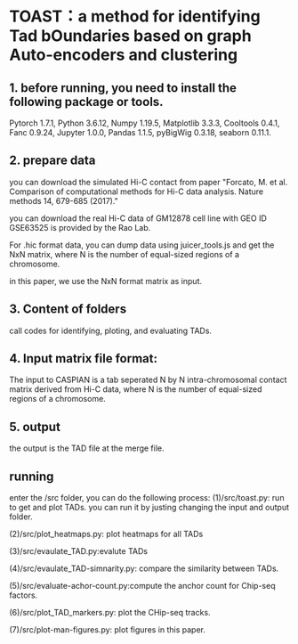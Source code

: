 # TOAST：a method for identifying Tad bOundaries based on graph Auto-encoders and clustering
## 1. before running, you need to install the following package or tools.
Pytorch 1.7.1, Python 3.6.12, Numpy 1.19.5, Matplotlib 3.3.3, Cooltools 0.4.1, Fanc 0.9.24, Jupyter 1.0.0, Pandas 1.1.5, pyBigWig 0.3.18, seaborn 0.11.1.
## 2. prepare data
you can download the simulated Hi-C contact from paper "Forcato, M. et al. Comparison of computational methods for Hi-C data analysis. Nature methods 14, 679-685 (2017)."

you can download the real Hi-C data of GM12878 cell line with GEO ID GSE63525 is provided by the Rao Lab.

For .hic format data, you can dump data using juicer_tools.js and get the NxN matrix, where N is the number of equal-sized regions of a chromosome.

in this paper, we use the NxN format matrix as input.

## 3. Content of folders
call codes for identifying, ploting, and evaluating TADs.


## 4. Input matrix file format:
The input to CASPIAN is a tab seperated N by N intra-chromosomal contact matrix derived from Hi-C data, where N is the number of equal-sized regions of a chromosome.

## 5. output 
the output is the TAD file at the merge file.
## running
enter the /src folder, you can do the following process:
(1)/src/toast.py: run to get and plot TADs. you can run it by justing changing the input and output folder.

(2)/src/plot_heatmaps.py: plot heatmaps for all TADs

(3)/src/evaulate_TAD.py:evalute TADs

(4)/src/evaulate_TAD-simnarity.py: compare the similarity between TADs.

(5)/src/evaluate-achor-count.py:compute the anchor count for Chip-seq factors.

(6)/src/plot_TAD_markers.py: plot the CHip-seq tracks.

(7)/src/plot-man-figures.py: plot figures in this paper.

